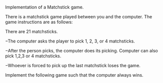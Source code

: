 Implementation of a Matchstick game.

There is a matchstick game played between you and the computer. The game instructions are as follows:

There are 21 matchsticks.

−The computer asks the player to pick 1, 2, 3, or 4 matchsticks.

−After the person picks, the computer does its picking. Computer can also pick 1,2,3 or 4 matchsticks.

−Whoever is forced to pick up the last matchstick loses the game.

Implement the following game such that the computer always wins.
